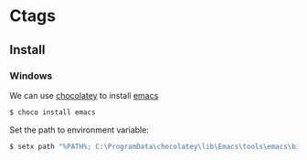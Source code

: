 # Ctags

## Install


### Windows 

We can use [chocolatey](https://community.chocolatey.org/) to install [emacs](https://community.chocolatey.org/packages/Emacs)

```s
$ choco install emacs
```


Set the path to environment variable:

```s
$ setx path "%PATH%; C:\ProgramData\chocolatey\lib\Emacs\tools\emacs\bin" /m
```
